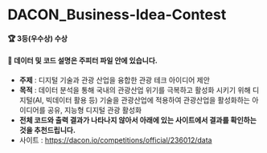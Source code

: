 # DACON_Business-Idea-Contest
#### :trophy: 3등(우수상) 수상
#### :file_folder: 데이터 및 코드 설명은 주피터 파일 안에 있습니다. 

- **주제** : 디지털 기술과 관광 산업을 융합한 관광 테크 아이디어 제안
- **목적** : 데이터 분석을 통해 국내의 관광산업 위기를 극복하고 활성화 시키기 위해 디지털(AI, 빅데이터 활용 등) 기술을 관광산업에 적용하여 관광산업을 활성화하는 아이디어를 공유, 지능형 디지털 관광 활성화
- **전체 코드와 출력 결과가 나타나지 않아서 아래에 있는 사이트에서 결과를 확인하는 것을 추천드립니다.**
- 사이트 : https://dacon.io/competitions/official/236012/data
